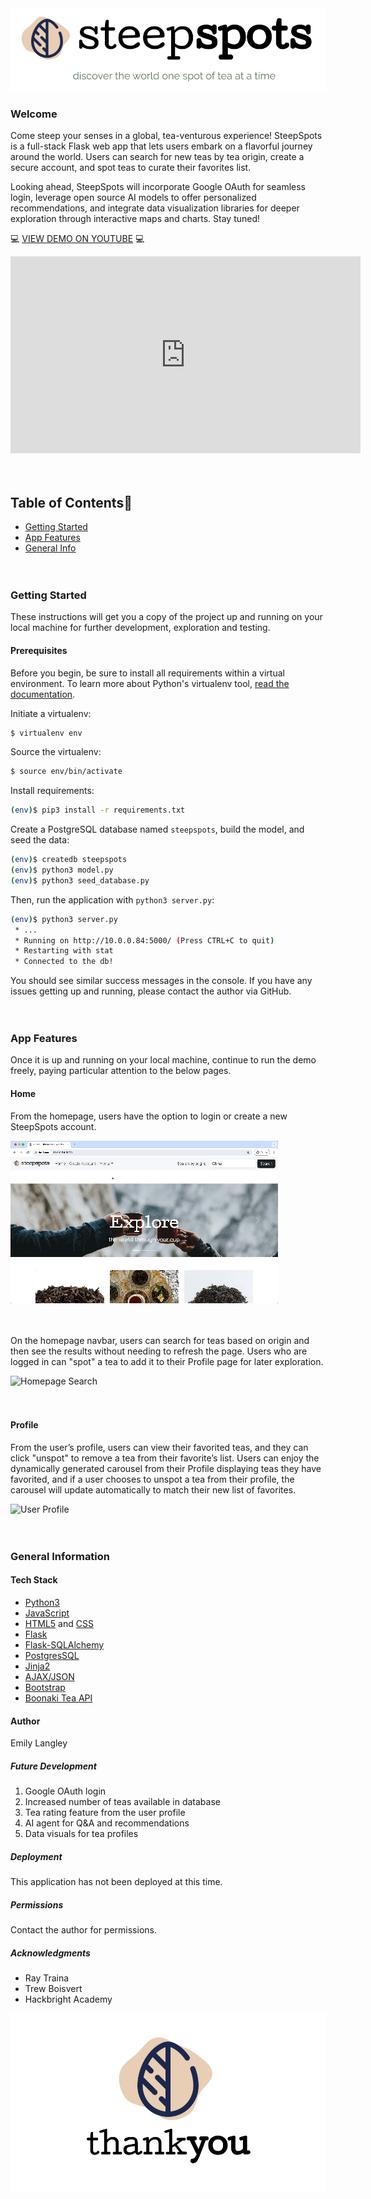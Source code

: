 <img src="https://github.com/elangley12/steepspots/blob/main/static/images/steepspotsintroslide.png?raw=true">

### Welcome
Come steep your senses in a global, tea-venturous experience! SteepSpots is a full-stack Flask web app that lets users embark on a flavorful journey around the world. Users can search for new teas by tea origin, create a secure account, and spot teas to curate their favorites list.

Looking ahead, SteepSpots will incorporate Google OAuth for seamless login, leverage open source AI models to offer personalized recommendations, and integrate data visualization libraries for deeper exploration through interactive maps and charts. Stay tuned!

:computer: [VIEW DEMO ON YOUTUBE](https://www.youtube.com/watch?v=rNd63vCU_ls) :computer:

<iframe width="560" height="315" src="https://www.youtube.com/embed/rNd63vCU_ls?si=EIn-XYTsU4hfQFwL" title="YouTube video player" frameborder="0" allow="accelerometer; autoplay; clipboard-write; encrypted-media; gyroscope; picture-in-picture; web-share" referrerpolicy="strict-origin-when-cross-origin" allowfullscreen></iframe>
<br/><br/><br/>

## Table of Contents🐛

* [Getting Started](#getting-started)
* [App Features](#app-features)
* [General Info](#gen-info)
<br/><br/><br/>


### <a name="getting-started"></a>Getting Started

These instructions will get you a copy of the project up and running on your local machine for further development, exploration and testing.

#### Prerequisites

Before you begin, be sure to install all requirements within a virtual environment. To learn more about Python's virtualenv tool, [read the documentation](https://virtualenv.pypa.io/en/stable/).

Initiate a virtualenv:

```sh
$ virtualenv env
```

Source the virtualenv:

```sh
$ source env/bin/activate
```

Install requirements:

```sh
(env)$ pip3 install -r requirements.txt
```

Create a PostgreSQL database named `steepspots`, build the model, and seed the data:

```sh
(env)$ createdb steepspots
(env)$ python3 model.py
(env)$ python3 seed_database.py
```

Then, run the application with ```python3 server.py```:

```sh
(env)$ python3 server.py
 * ...
 * Running on http://10.0.0.84:5000/ (Press CTRL+C to quit)
 * Restarting with stat
 * Connected to the db!
```
You should see similar success messages in the console. If you have any issues getting up and running, please contact the author via GitHub.
<br/><br/><br/>

### <a name="app-features"></a>App Features
Once it is up and running on your local machine, continue to run the demo freely, paying particular attention to the below pages.

#### Home
From the homepage, users have the option to login or create a new SteepSpots account.  

![Nav to Login](/static/gifs/nav-to-login.gif)
<br/><br/><br/>

On the homepage navbar, users can search for teas based on origin and then see the results without needing to refresh the page. Users who are logged in can "spot" a tea to add it to their Profile page for later exploration.

![Homepage Search](/static/gifs/homepage-search.gif)
<br/><br/><br/>

#### Profile
From the user’s profile, users can view their favorited teas, and they can click "unspot" to remove a tea from their favorite’s list. Users can enjoy the dynamically generated carousel from their Profile displaying teas they have favorited, and if a user chooses to unspot a tea from their profile, the carousel will update automatically to match their new list of favorites.

![User Profile](/static/gifs/user-profile.gif)
<br/><br/><br/>

### <a name="gen-info"></a>General Information

#### Tech Stack

* [Python3](https://www.python.org/downloads/)
* [JavaScript](https://developer.mozilla.org/en-US/docs/Web/JavaScript)
* [HTML5](https://developer.mozilla.org/en-US/docs/Glossary/HTML5) and [CSS](https://developer.mozilla.org/en-US/docs/Web/CSS)
* [Flask](https://flask.palletsprojects.com/en/3.0.x/)
* [Flask-SQLAlchemy](https://flask-sqlalchemy.palletsprojects.com/en/3.1.x/)
* [PostgresSQL](https://www.postgresql.org/)
* [Jinja2](https://jinja.palletsprojects.com/en/3.1.x/)
* [AJAX/JSON](https://developer.mozilla.org/en-US/docs/Glossary/AJAX)
* [Bootstrap](https://getbootstrap.com/)
* [Boonaki Tea API](https://boonaki.me/tea-api)

#### Author

Emily Langley

##### Future Development

1.  Google OAuth login
2.  Increased number of teas available in database
3.  Tea rating feature from the user profile
4.  AI agent for Q&A and recommendations
5.  Data visuals for tea profiles

##### Deployment

This application has not been deployed at this time.

##### Permissions

Contact the author for permissions.

##### Acknowledgments

* Ray Traina
* Trew Boisvert
* Hackbright Academy

<img src="https://github.com/elangley12/steepspots/blob/main/static/images/steepspotsthankyou.png?raw=true" >